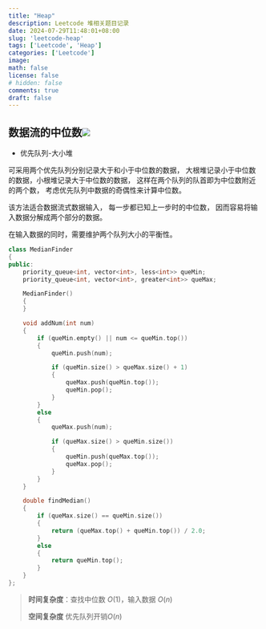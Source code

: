 ```yaml
---
title: "Heap"
description: Leetcode 堆相关题目记录
date: 2024-07-29T11:48:01+08:00
slug: 'leetcode-heap'
tags: ['Leetcode', 'Heap']
categories: ['Leetcode']
image: 
math: false
license: false
# hidden: false
comments: true
draft: false
---
```


## 数据流的中位数[![](/icons/link.svg)](https://leetcode.cn/problems/find-median-from-data-stream/description/?envType=study-plan-v2&envId=top-100-liked)

- 优先队列-大小堆

可采用两个优先队列分别记录大于和小于中位数的数据，
大根堆记录小于中位数的数据，小根堆记录大于中位数的数据，
这样在两个队列的队首即为中位数附近的两个数，
考虑优先队列中数据的奇偶性来计算中位数。

该方法适合数据流式数据输入，
每一步都已知上一步时的中位数，
因而容易将输入数据分解成两个部分的数据。

在输入数据的同时，需要维护两个队列大小的平衡性。

```cpp
class MedianFinder
{
public:
    priority_queue<int, vector<int>, less<int>> queMin;
    priority_queue<int, vector<int>, greater<int>> queMax;

    MedianFinder()
    {
    }

    void addNum(int num)
    {
        if (queMin.empty() || num <= queMin.top())
        {
            queMin.push(num);

            if (queMin.size() > queMax.size() + 1)
            {
                queMax.push(queMin.top());
                queMin.pop();
            }
        }
        else
        {
            queMax.push(num);

            if (queMax.size() > queMin.size())
            {
                queMin.push(queMax.top());
                queMax.pop();
            }
        }
    }

    double findMedian()
    {
        if (queMax.size() == queMin.size())
        {
            return (queMax.top() + queMin.top()) / 2.0;
        }
        else
        {
            return queMin.top();
        }
    }
};
```

> **时间复杂度**：查找中位数 $O(1)$，输入数据 $O(n)$
>
> **空间复杂度** 优先队列开销$O(n)$